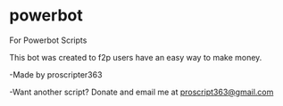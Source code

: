# powerbot
For Powerbot Scripts

This bot was created to f2p users have an easy way to make money.

-Made by proscripter363

-Want another script? Donate and email me at proscript363@gmail.com
